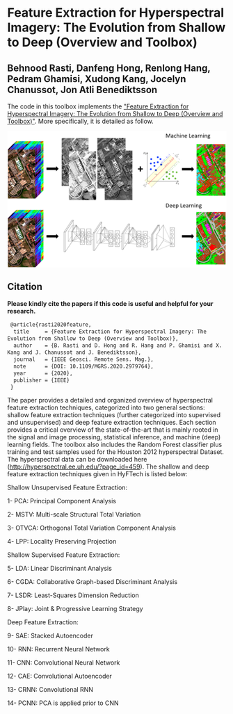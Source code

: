 # Feature Extraction for Hyperspectral Imagery: The Evolution from Shallow to Deep (Overview and Toolbox)

Behnood Rasti, Danfeng Hong, Renlong Hang, Pedram Ghamisi, Xudong Kang, Jocelyn Chanussot, Jon Atli Benediktsson
---------------------

The code in this toolbox implements the ["Feature Extraction for Hyperspectral Imagery: The Evolution from Shallow to Deep (Overview and Toolbox)"](https://ieeexplore.ieee.org/document/9082155).
More specifically, it is detailed as follow.

![alt text](./Figure.png)

Citation
---------------------

**Please kindly cite the papers if this code is useful and helpful for your research.**

     @article{rasti2020feature,
      title     = {Feature Extraction for Hyperspectral Imagery: The Evolution from Shallow to Deep (Overview and Toolbox)},
      author    = {B. Rasti and D. Hong and R. Hang and P. Ghamisi and X. Kang and J. Chanussot and J. Benediktsson},
      journal   = {IEEE Geosci. Remote Sens. Mag.},
      note      = {DOI: 10.1109/MGRS.2020.2979764},
      year      = {2020},
      publisher = {IEEE}
     }
       

The paper provides a detailed and organized overview of hyperspectral feature extraction techniques, categorized into two general sections: shallow feature extraction techniques (further categorized into supervised and unsupervised) and deep feature extraction techniques. Each section provides a critical overview of the state-of-the-art that is mainly rooted in the signal and image processing, statistical inference, and machine (deep) learning fields. The toolbox also includes the Random Forest classifier plus training and test samples used for the Houston 2012 hyperspectral Dataset. The hyperspectral data can be downloaded here (http://hyperspectral.ee.uh.edu/?page_id=459). The shallow and deep feature extraction techniques given in HyFTech is listed below:

Shallow Unsupervised Feature Extraction:

1- PCA: Principal Component Analysis

2- MSTV: Multi-scale Structural Total Variation

3- OTVCA: Orthogonal Total Variation Component Analysis

4- LPP: Locality Preserving Projection

Shallow Supervised Feature Extraction:

5- LDA: Linear Discriminant Analysis

6- CGDA: Collaborative Graph-based Discriminant Analysis

7- LSDR: Least-Squares Dimension Reduction

8- JPlay: Joint & Progressive Learning Strategy

Deep Feature Extraction:

9- SAE: Stacked Autoencoder 

10- RNN: Recurrent Neural Network

11- CNN: Convolutional Neural Network

12- CAE: Convolutional Autoencoder

13- CRNN: Convolutional RNN

14- PCNN: PCA is applied prior to CNN  
